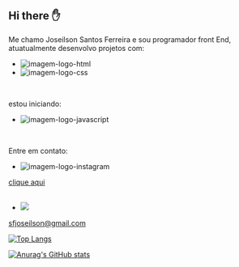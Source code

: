 ## Hi there :hand:
Me chamo Joseilson Santos Ferreira e sou programador front End, atuatualmente desenvolvo projetos com:

  - <img src="https://img.shields.io/badge/html5-%23E34F26.svg?style=for-the-badge&logo=html5&logoColor=white" alt="imagem-logo-html" />
  - <img src="https://img.shields.io/badge/css3-%231572B6.svg?style=for-the-badge&logo=css3&logoColor=white" alt="imagem-logo-css" />
  
<br>

estou iniciando:
<br>
  - <img src="https://img.shields.io/badge/javascript-%23323330.svg?style=for-the-badge&logo=javascript&logoColor=%23F7DF1E" alt="imagem-logo-javascript"/>
  
  <br>

Entre em contato:
<br>
  - <img src="https://img.shields.io/badge/Instagram-%23E4405F.svg?style=for-the-badge&logo=Instagram&logoColor=white" alt="imagem-logo-instagram"/>
  <a href="https://www.instagram.com/js.xt7?igsh=NWVrYWNpazB0ejFh">clique aqui<a>
<br>
<br>
  - <img src="https://img.shields.io/badge/Gmail-D14836?style=for-the-badge&logo=gmail&logoColor=white"/>
  <a>sfjoseilson@gmail.com<a>
<br>

[![Top Langs](https://github-readme-stats.vercel.app/api/top-langs/?username=joseilsonJs)](https://github.com/anuraghazra/github-readme-stats)

[![Anurag's GitHub stats](https://github-readme-stats.vercel.app/api?username=joseilsonJs)](https://github.com/anuraghazra/github-readme-stats)

